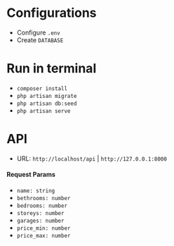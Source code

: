 # Configurations
- Configure `.env`
- Create `DATABASE`
# Run in terminal
- `composer install`
- `php artisan migrate`
- `php artisan db:seed`
- `php artisan serve`
# API
- URL: `http://localhost/api` | `http://127.0.0.1:8000`

#### Request Params
- `name: string`
- `bethrooms: number`
- `bedrooms: number`
- `storeys: number`
- `garages: number`
- `price_min: number`
- `price_max: number`
